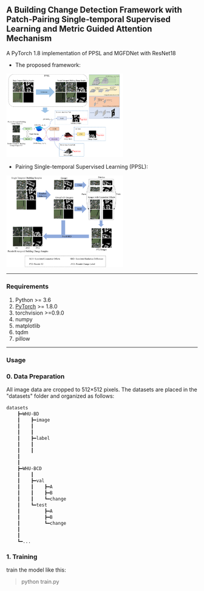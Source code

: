 ## A Building Change Detection Framework with Patch-Pairing Single-temporal Supervised Learning and Metric Guided Attention Mechanism  

A PyTorch 1.8 implementation of PPSL and MGFDNet with ResNet18
* The proposed framework:  

<img src="paperImgs/framework.png" style="zoom:30%">

* Pairing Single-temporal Supervised Learning (PPSL):  



<img src="paperImgs/PPSL.png" style="zoom:30%">

---

### Requirements


1. Python >= 3.6
2. [PyTorch](https://pytorch.org/get-started/locally/) >= 1.8.0
3. torchvision >=0.9.0
4. numpy
5. matplotlib
6. tqdm
7. pillow

---
### Usage

### 0. Data Preparation
All image data are cropped to 512×512 pixels. The datasets are placed in the "datasets" folder and organized as follows:
```
datasets
    ┣━WHU-BD
    ┃    ┣━image
    ┃    ┃     
    ┃    ┃  
    ┃    ┣━label
    ┃    ┃
    ┃    ┃ 
    ┃
    ┃
    ┣━WHU-BCD
    ┃    ┃  
    ┃    ┣━val
    ┃    ┃    ┣━A
    ┃    ┃    ┣━B
    ┃    ┃    ┗━change
    ┃    ┗━test
    ┃         ┣━A
    ┃         ┣━B
    ┃         ┗━change
    ┃
    ┃ 
    ┗━...
```

### 1. Training
train the model like this:
>   python train.py


